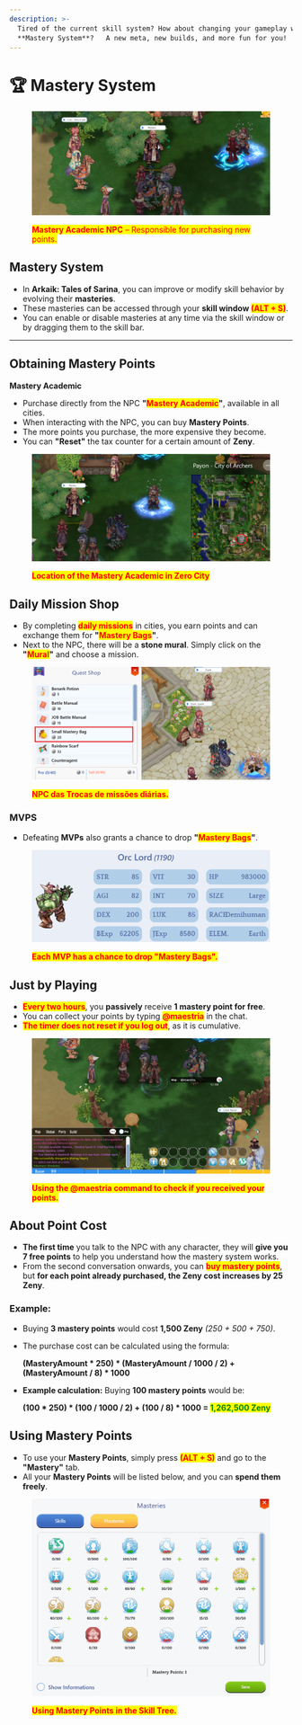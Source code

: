```yaml
---
description: >-
  Tired of the current skill system? How about changing your gameplay with the
  **Mastery System**?   A new meta, new builds, and more fun for you!
---
```


# 🏆 Mastery System

<figure><img src="../.gitbook/assets/image (1) (1) (1) (1) (1) (1).png" alt=""><figcaption><p><mark style="color:red;"><strong>Mastery Academic NPC</strong> – Responsible for purchasing new points.</mark></p></figcaption></figure>

## **Mastery System**

* In **Arkaik: Tales of Sarina**, you can improve or modify skill behavior by evolving their **masteries**.
* These masteries can be accessed through your **skill window&#x20;**<mark style="color:red;">**(ALT + S)**</mark>.
* You can enable or disable masteries at any time via the skill window or by dragging them to the skill bar.

***

## **Obtaining Mastery Points**

**Mastery Academic**

* Purchase directly from the NPC **"**<mark style="color:red;">**Mastery Academic**</mark>**"**, available in all cities.
* When interacting with the NPC, you can buy **Mastery Points**.
* The more points you purchase, the more expensive they become.
* You can **"Reset"** the tax counter for a certain amount of **Zeny**.

<figure><img src="../.gitbook/assets/1444.png" alt=""><figcaption><p><mark style="color:red;"><strong>Location of the Mastery Academic in Zero City</strong></mark></p></figcaption></figure>

## **Daily Mission Shop**

* By completing <mark style="color:red;">**daily missions**</mark> in cities, you earn points and can exchange them for **"**<mark style="color:red;">**Mastery Bags**</mark>**"**.
* Next to the NPC, there will be a **stone mural**. Simply click on the **"**<mark style="color:red;">**Mural**</mark>**"** and choose a mission.

<figure><img src="../.gitbook/assets/122222.png" alt=""><figcaption><p><mark style="color:red;"><strong>NPC das Trocas de missões diárias.</strong></mark></p></figcaption></figure>

### MVPS

* Defeating **MVPs** also grants a chance to drop **"**<mark style="color:red;">**Mastery Bags**</mark>**"**.

<figure><img src="../.gitbook/assets/3334.png" alt=""><figcaption><p><mark style="color:red;"><strong>Each MVP has a chance to drop "Mastery Bags".</strong></mark></p></figcaption></figure>

## **Just by Playing**

* <mark style="color:red;">**Every two hours**</mark>, you **passively** receive **1 mastery point for free**.
* You can collect your points by typing <mark style="color:red;">**@maestria**</mark> in the chat.
* <mark style="color:red;">**The timer does not reset if you log out**</mark>, as it is cumulative.

<figure><img src="../.gitbook/assets/009.gif" alt=""><figcaption><p><mark style="color:red;"><strong>Using the @maestria command to check if you received your points.</strong></mark></p></figcaption></figure>

## **About Point Cost**

* **The first time** you talk to the NPC with any character, they will **give you 7 free points** to help you understand how the mastery system works.
* From the second conversation onwards, you can <mark style="color:red;">**buy mastery points**</mark>, but **for each point already purchased, the Zeny cost increases by 25 Zeny**.

### **Example:**

* Buying **3 mastery points** would cost **1,500 Zeny** _(250 + 500 + 750)_.
*   The purchase cost can be calculated using the formula:

    **(MasteryAmount \* 250) \* (MasteryAmount / 1000 / 2) + (MasteryAmount / 8) \* 1000**
*   **Example calculation:** Buying **100 mastery points** would be:

    **(100 \* 250) \* (100 / 1000 / 2) + (100 / 8) \* 1000 =&#x20;**<mark style="color:green;">**1,262,500 Zeny**</mark>

## **Using Mastery Points**

* To use your **Mastery Points**, simply press <mark style="color:red;">**(ALT + S)**</mark> and go to the **"Mastery"** tab.
* All your **Mastery Points** will be listed below, and you can **spend them freely**.

<figure><img src="../.gitbook/assets/990.gif" alt=""><figcaption><p><mark style="color:red;"><strong>Using Mastery Points in the Skill Tree.</strong></mark></p></figcaption></figure>
